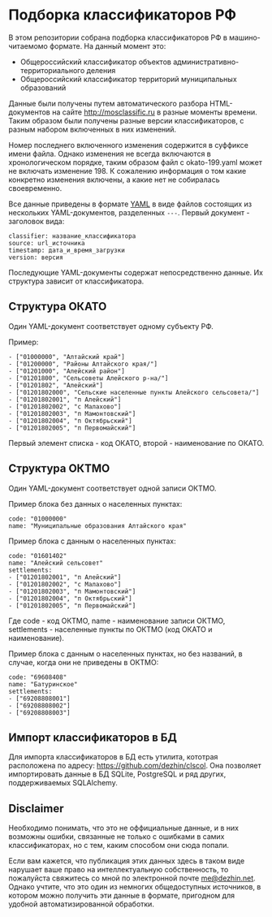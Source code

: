 # Подборка классификаторов РФ #

В этом репозитории собрана подборка классификаторов РФ в машино-читаемомо
формате. На данный момент это:

* Общероссийский классификатор объектов административно-территориального деления
* Общероссийский классификатор территорий муниципальных образований

Данные были получены путем автоматического разбора HTML-документов на сайте
<http://mosclassific.ru> в разные моменты времени. Таким образом были получены
разные версии классификаторов, с разным набором включенных в них изменений.

Номер последнего включенного изменения содержится в суффиксе имени файла. Однако
изменения не всегда включаются в хронологическом порядке, таким образом файл с
okato-199.yaml может не включать изменение 198. К сожалению информация о том
какие конкретно изменения включены, а какие нет не собиралась своевременно.

Все данные приведены в формате [YAML](http://www.yaml.org/) в виде файлов
состоящих из нескольких YAML-документов, разделенных `---`. Первый документ -
заголовок вида:

    classifier: название_классификатора
    source: url_источника
    timestamp: дата_и_время_загрузки
    version: версия

Последующие YAML-документы содержат непосредственно данные. Их структура зависит
от классификатора.


## Структура ОКАТО ##

Один YAML-документ соответствует одному субъекту РФ. 

Пример:

    - ["01000000", "Алтайский край"]
    - ["01200000", "Районы Алтайского края/"]
    - ["01201000", "Алейский район"]
    - ["01201800", "Сельсоветы Алейского р-на/"]
    - ["01201802", "Алейский"]
    - ["01201802000", "Сельские населенные пункты Алейского сельсовета/"]
    - ["01201802001", "п Алейский"]
    - ["01201802002", "с Малахово"]
    - ["01201802003", "п Мамонтовский"]
    - ["01201802004", "п Октябрьский"]
    - ["01201802005", "п Первомайский"]

Первый элемент списка - код ОКАТО, второй - наименование по ОКАТО.


## Структура ОКТМО ##

Один YAML-документ соответствует одной записи ОКТМО.

Пример блока без данных о населенных пунктах:

    code: "01000000"
    name: "Муниципальные образования Алтайского края"

Пример блока с данным о населенных пунктах:

    code: "01601402"
    name: "Алейский сельсовет"
    settlements:
    - ["01201802001", "п Алейский"]
    - ["01201802002", "с Малахово"]
    - ["01201802003", "п Мамонтовский"]
    - ["01201802004", "п Октябрьский"]
    - ["01201802005", "п Первомайский"]

Где code - код ОКТМО, namе - наименование записи ОКТМО, settlements - населенные
пункты по ОКТМО (код ОКАТО и наименование).

Пример блока с данным о населенных пунктах, но без названий, в случае, когда они
не приведены в ОКТМО:

    code: "69608408"
    name: "Батуринское"
    settlements:
    - ["69208808001"]
    - ["69208808002"]
    - ["69208808003"]


## Импорт классификаторов в БД ##

Для импорта классификаторов в БД есть утилита, кототрая расположена по адресу:
<https://github.com/dezhin/clscol>. Она позволяет импортировать данные в БД SQLite,
PostgreSQL и ряд других, поддерживаемых SQLAlchemy.


## Disclaimer ##

Необходимо понимать, что это не оффициальные данные, и в них возможны ошибки,
связанные не только с ошибками в самих классификаторах, но с тем, каким способом
они сюда попали. 

Если вам кажется, что публикация этих данных здесь в таком виде нарушает ваше
право на интеллектуальную собственность, то пожалуйста свяжитесь со мной по
электронной почте <me@dezhin.net>. Однако учтите, что это один из немногих
общедоступных источников, в котором можно получить эти данные в формате,
пригодном для удобной автоматизированной обработки.